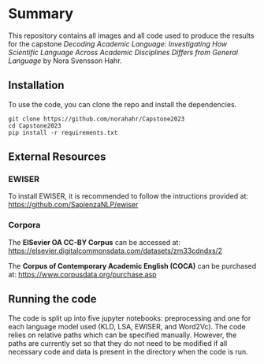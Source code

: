 # Summary
This repository contains all images and all code used to produce the results for the capstone _Decoding Academic Language:
Investigating How Scientific Language Across Academic Disciplines Differs from General Language_ by Nora Svensson Hahr. 

## Installation
To use the code, you can clone the repo and install the dependencies. 
```
git clone https://github.com/norahahr/Capstone2023
cd Capstone2023
pip install -r requirements.txt
```

## External Resources
### EWISER
To install EWISER, it is recommended to follow the intructions provided at: https://github.com/SapienzaNLP/ewiser

### Corpora
The **ElSevier OA CC-BY Corpus** can be accessed at: https://elsevier.digitalcommonsdata.com/datasets/zm33cdndxs/2

The **Corpus of Contemporary Academic English (COCA)** can be purchased at: https://www.corpusdata.org/purchase.asp

## Running the code
The code is split up into five jupyter notebooks: preprocessing and one for each language model used (KLD, LSA, EWISER, and Word2Vc).
The code relies on relative paths which can be specified manually. However, the paths are currently set so that they do not need to be modified if all necessary code and data is present in the directory when the code is run.
